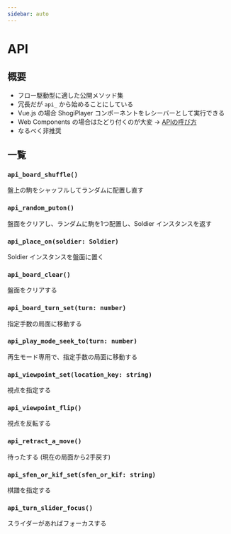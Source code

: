 ```yaml
---
sidebar: auto
---
```


# API

## 概要 ##

  * フロー駆動型に適した公開メソッド集
  * 冗長だが `api_` から始めることにしている
  * Vue.js の場合 ShogiPlayer コンポーネントをレシーバーとして実行できる
  * Web Components の場合はたどり付くのが大変 → [APIの呼び方](/guide/install#api%E3%81%AE%E5%91%BC%E3%81%B2%E3%82%99%E6%96%B9)
  * なるべく非推奨

## 一覧 ##

### `api_board_shuffle()`

盤上の駒をシャッフルしてランダムに配置し直す

### `api_random_puton()`

盤面をクリアし、ランダムに駒を1つ配置し、Soldier インスタンスを返す

### `api_place_on(soldier: Soldier)`

Soldier インスタンスを盤面に置く

### `api_board_clear()`

盤面をクリアする

### `api_board_turn_set(turn: number)`

指定手数の局面に移動する

### `api_play_mode_seek_to(turn: number)`

再生モード専用で、指定手数の局面に移動する

### `api_viewpoint_set(location_key: string)`

視点を指定する

### `api_viewpoint_flip()`

視点を反転する

### `api_retract_a_move()`

待ったする (現在の局面から2手戻す)

### `api_sfen_or_kif_set(sfen_or_kif: string)`

棋譜を指定する

### `api_turn_slider_focus()`

スライダーがあればフォーカスする
